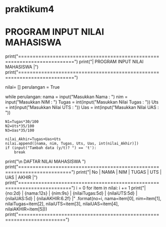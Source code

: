 # praktikum4

# PROGRAM INPUT NILAI MAHASISWA


print("=========================================================================")
print("|                     PROGRAM INPUT NILAI MAHASISWA                     |")
print("=========================================================================")

nilai= []
perulangan = True

while perulangan:
    nama = input("Masukkan Nama : ")
    nim = input("Masukkan NIM : ")
    Tugas = int(input("Masukkan Nilai Tugas : "))
    Uts = int(input("Masukkan Nilai UTS : "))
    Uas = int(input("Masukkan Nilai UAS : "))

    N1=Tugas*30/100
    N2=Uts*35/100
    N3=Uas*35/100

    nilai_Akhir=Tugas+Uas+Uts
    nilai.append([nama, nim, Tugas, Uts, Uas, int(nilai_Akhir)])
    if (input("Tambah data (y/t)? ") == 't'):
        break

print("\n                           DAFTAR NILAI MAHASISWA                     ")
print("========================================================================")
print("| No |       NAMA       |    NIM   |  TUGAS  |  UTS   |  UAS  |  AKHIR |")
print("========================================================================")
i = 0
for item in nilai:
    i += 1
    print("| {no:2d} | {nama:12s} | {nim:9s} | {nilaiTugas:5d} | {nilaiUTS:5d} | {nilaiUAS:5d} | {nilaiAKHIR:6.2f} |"
          .format(no=i, nama=item[0], nim=item[1], nilaiTugas=item[2], nilaiUTS=item[3], nilaiUAS=item[4], nilaiAKHIR=item[5]))
print("======================================================================")

